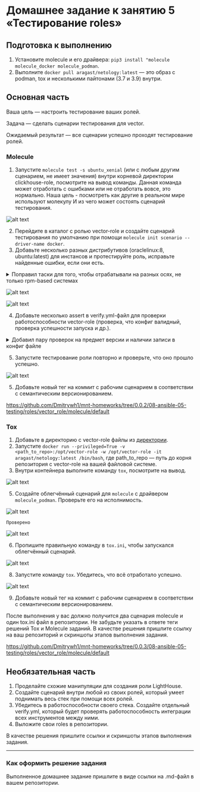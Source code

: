# Домашнее задание к занятию 5 «Тестирование roles»

## Подготовка к выполнению

1. Установите molecule и его драйвера: `pip3 install "molecule molecule_docker molecule_podman`.
2. Выполните `docker pull aragast/netology:latest` —  это образ с podman, tox и несколькими пайтонами (3.7 и 3.9) внутри.

## Основная часть

Ваша цель — настроить тестирование ваших ролей. 

Задача — сделать сценарии тестирования для vector. 

Ожидаемый результат — все сценарии успешно проходят тестирование ролей.

### Molecule

1. Запустите  `molecule test -s ubuntu_xenial` (или с любым другим сценарием, не имеет значения) внутри корневой директории clickhouse-role, посмотрите на вывод команды. Данная команда может отработать с ошибками или не отработать вовсе, это нормально. Наша цель - посмотреть как другие в реальном мире используют молекулу И из чего может состоять сценарий тестирования.

![alt text](img/image.png)

2. Перейдите в каталог с ролью vector-role и создайте сценарий тестирования по умолчанию при помощи `molecule init scenario --driver-name docker`.
3. Добавьте несколько разных дистрибутивов (oraclelinux:8, ubuntu:latest) для инстансов и протестируйте роль, исправьте найденные ошибки, если они есть.

<details>
  <summary>Поправил таски для того, чтобы отрабатывали на разных осях, не только rpm-based системах</summary>
  
```
- name: Create install dir
  ansible.builtin.file:
    path: "{{ vector_install_dir }}"
    state: directory

- name: install on rpm based
  block:
    - name: Get vector distrib
      ansible.builtin.get_url:
        url: "https://packages.timber.io/vector/{{ vector_version }}/vector-{{ vector_version }}-1.x86_64.rpm"
        dest: "{{ vector_install_dir }}/vector.rpm"
        validate_certs: no
    - name: Install vector packages
      ansible.builtin.yum:
        name: "{{ vector_install_dir }}/vector.rpm"
        allow_downgrade: yes
  when: ansible_pkg_mgr == "yum"

- name: install on deb based
  block:
    - name: Get vector distrib
      ansible.builtin.get_url:
        url: "https://packages.timber.io/vector/0.35.0/vector_0.35.0-1_amd64.deb"
        dest: "{{ vector_install_dir }}/vector.deb"
        validate_certs: no
    - name: Install vector packages
      ansible.builtin.apt:
        deb: "{{ vector_install_dir }}/vector.deb"
  when: ansible_pkg_mgr == "apt"

- name: Generate vector.toml
  template: src=vector.toml.j2 dest={{ vector_config }}
  notify: Start vector service
```

</details>

![alt text](img/image-1.png)

![alt text](img/image-2.png)

4. Добавьте несколько assert в verify.yml-файл для  проверки работоспособности vector-role (проверка, что конфиг валидный, проверка успешности запуска и др.).

<details>
  <summary>Добавил пару проверок на предмет версии и наличии записи в конфиг файле</summary>
  

```
- name: Verify
  hosts: all
  gather_facts: false
  tasks:
  - name: Get Vector version
    command: vector --version
    register: vector_version_output
  - name: Read Vector config file
    slurp:
      src: "/etc/vector/vector.toml"
    register: vector_config
  - name: Check Version
    ansible.builtin.assert:
      that: 
        - vector_version_output.stdout == "vector 0.35.0 (x86_64-unknown-linux-gnu e57c0c0 2024-01-08 14:42:10.103908779)"
      success_msg : "its all ok"
      fail_msg: "wrong version"
  - name: Check nginxdb in vector.toml
    ansible.builtin.assert:
      that: 
        - "'nginxdb' in vector_config['content'] | b64decode | string"
      success_msg : "its all ok"
      fail_msg: "nginxdb not found"
```

  
</details>


5. Запустите тестирование роли повторно и проверьте, что оно прошло успешно.

![alt text](img/image-3.png)

5. Добавьте новый тег на коммит с рабочим сценарием в соответствии с семантическим версионированием.

https://github.com/Dmitrywh1/mnt-homeworks/tree/0.0.2/08-ansible-05-testing/roles/vector_role/molecule/default

### Tox

1. Добавьте в директорию с vector-role файлы из [директории](./example).
2. Запустите `docker run --privileged=True -v <path_to_repo>:/opt/vector-role -w /opt/vector-role -it aragast/netology:latest /bin/bash`, где path_to_repo — путь до корня репозитория с vector-role на вашей файловой системе.
3. Внутри контейнера выполните команду `tox`, посмотрите на вывод.

![alt text](image.png)

5. Создайте облегчённый сценарий для `molecule` с драйвером `molecule_podman`. Проверьте его на исполнимость.

![alt text](image-1.png)

`Проверено`

![alt text](image-2.png)

6. Пропишите правильную команду в `tox.ini`, чтобы запускался облегчённый сценарий.

![alt text](image-3.png)

8. Запустите команду `tox`. Убедитесь, что всё отработало успешно.

![alt text](image-4.png)

9. Добавьте новый тег на коммит с рабочим сценарием в соответствии с семантическим версионированием.

После выполнения у вас должно получится два сценария molecule и один tox.ini файл в репозитории. Не забудьте указать в ответе теги решений Tox и Molecule заданий. В качестве решения пришлите ссылку на  ваш репозиторий и скриншоты этапов выполнения задания. 

https://github.com/Dmitrywh1/mnt-homeworks/tree/0.0.3/08-ansible-05-testing/roles/vector_role/molecule/default

## Необязательная часть

1. Проделайте схожие манипуляции для создания роли LightHouse.
2. Создайте сценарий внутри любой из своих ролей, который умеет поднимать весь стек при помощи всех ролей.
3. Убедитесь в работоспособности своего стека. Создайте отдельный verify.yml, который будет проверять работоспособность интеграции всех инструментов между ними.
4. Выложите свои roles в репозитории.

В качестве решения пришлите ссылки и скриншоты этапов выполнения задания.

---

### Как оформить решение задания

Выполненное домашнее задание пришлите в виде ссылки на .md-файл в вашем репозитории.
